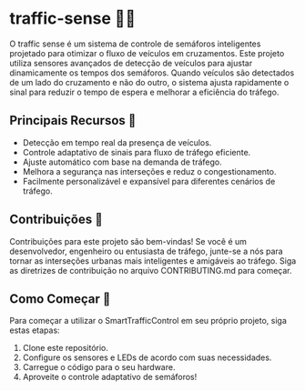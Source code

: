 # traffic-sense 🚦🚗

O traffic sense é um sistema de controle de semáforos inteligentes projetado para otimizar o fluxo de veículos em cruzamentos. Este projeto utiliza sensores avançados de detecção de veículos para ajustar dinamicamente os tempos dos semáforos. Quando veículos são detectados de um lado do cruzamento e não do outro, o sistema ajusta rapidamente o sinal para reduzir o tempo de espera e melhorar a eficiência do tráfego.

## Principais Recursos 🌟

- Detecção em tempo real da presença de veículos.
- Controle adaptativo de sinais para fluxo de tráfego eficiente.
- Ajuste automático com base na demanda de tráfego.
- Melhora a segurança nas interseções e reduz o congestionamento.
- Facilmente personalizável e expansível para diferentes cenários de tráfego.

## Contribuições 🤝

Contribuições para este projeto são bem-vindas! Se você é um desenvolvedor, engenheiro ou entusiasta de tráfego, junte-se a nós para tornar as interseções urbanas mais inteligentes e amigáveis ao tráfego. Siga as diretrizes de contribuição no arquivo CONTRIBUTING.md para começar.

## Como Começar 🚀

Para começar a utilizar o SmartTrafficControl em seu próprio projeto, siga estas etapas:

1. Clone este repositório.
2. Configure os sensores e LEDs de acordo com suas necessidades.
3. Carregue o código para o seu hardware.
4. Aproveite o controle adaptativo de semáforos!
